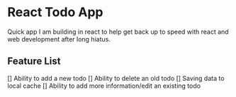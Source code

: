 # React Todo App
Quick app I am building in react to help get back up to speed with react and web development after long hiatus.

## Feature List
[] Ability to add a new todo
[] Ability to delete an old todo
[] Saving data to local cache
[] Ability to add more information/edit an existing todo